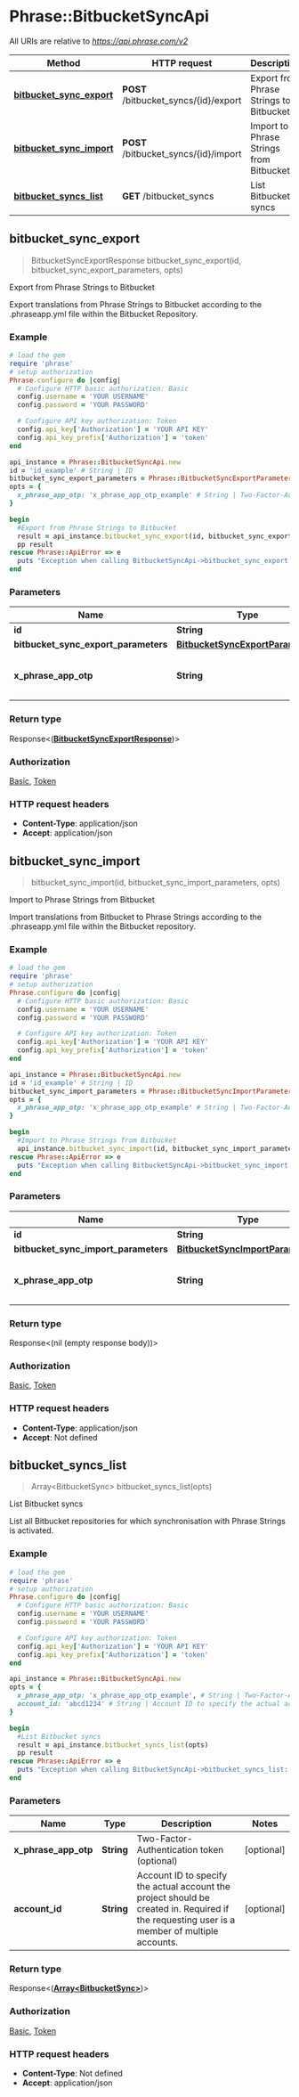 # Phrase::BitbucketSyncApi

All URIs are relative to *https://api.phrase.com/v2*

Method | HTTP request | Description
------------- | ------------- | -------------
[**bitbucket_sync_export**](BitbucketSyncApi.md#bitbucket_sync_export) | **POST** /bitbucket_syncs/{id}/export | Export from Phrase Strings to Bitbucket
[**bitbucket_sync_import**](BitbucketSyncApi.md#bitbucket_sync_import) | **POST** /bitbucket_syncs/{id}/import | Import to Phrase Strings from Bitbucket
[**bitbucket_syncs_list**](BitbucketSyncApi.md#bitbucket_syncs_list) | **GET** /bitbucket_syncs | List Bitbucket syncs



## bitbucket_sync_export

> BitbucketSyncExportResponse bitbucket_sync_export(id, bitbucket_sync_export_parameters, opts)

Export from Phrase Strings to Bitbucket

Export translations from Phrase Strings to Bitbucket according to the .phraseapp.yml file within the Bitbucket Repository.

### Example

```ruby
# load the gem
require 'phrase'
# setup authorization
Phrase.configure do |config|
  # Configure HTTP basic authorization: Basic
  config.username = 'YOUR USERNAME'
  config.password = 'YOUR PASSWORD'

  # Configure API key authorization: Token
  config.api_key['Authorization'] = 'YOUR API KEY'
  config.api_key_prefix['Authorization'] = 'token'
end

api_instance = Phrase::BitbucketSyncApi.new
id = 'id_example' # String | ID
bitbucket_sync_export_parameters = Phrase::BitbucketSyncExportParameters.new # BitbucketSyncExportParameters | 
opts = {
  x_phrase_app_otp: 'x_phrase_app_otp_example' # String | Two-Factor-Authentication token (optional)
}

begin
  #Export from Phrase Strings to Bitbucket
  result = api_instance.bitbucket_sync_export(id, bitbucket_sync_export_parameters, opts)
  pp result
rescue Phrase::ApiError => e
  puts "Exception when calling BitbucketSyncApi->bitbucket_sync_export: #{e}"
end
```

### Parameters


Name | Type | Description  | Notes
------------- | ------------- | ------------- | -------------
 **id** | **String**| ID | 
 **bitbucket_sync_export_parameters** | [**BitbucketSyncExportParameters**](BitbucketSyncExportParameters.md)|  | 
 **x_phrase_app_otp** | **String**| Two-Factor-Authentication token (optional) | [optional] 

### Return type

Response<([**BitbucketSyncExportResponse**](BitbucketSyncExportResponse.md))>

### Authorization

[Basic](../README.md#Basic), [Token](../README.md#Token)

### HTTP request headers

- **Content-Type**: application/json
- **Accept**: application/json


## bitbucket_sync_import

> bitbucket_sync_import(id, bitbucket_sync_import_parameters, opts)

Import to Phrase Strings from Bitbucket

Import translations from Bitbucket to Phrase Strings according to the .phraseapp.yml file within the Bitbucket repository.

### Example

```ruby
# load the gem
require 'phrase'
# setup authorization
Phrase.configure do |config|
  # Configure HTTP basic authorization: Basic
  config.username = 'YOUR USERNAME'
  config.password = 'YOUR PASSWORD'

  # Configure API key authorization: Token
  config.api_key['Authorization'] = 'YOUR API KEY'
  config.api_key_prefix['Authorization'] = 'token'
end

api_instance = Phrase::BitbucketSyncApi.new
id = 'id_example' # String | ID
bitbucket_sync_import_parameters = Phrase::BitbucketSyncImportParameters.new # BitbucketSyncImportParameters | 
opts = {
  x_phrase_app_otp: 'x_phrase_app_otp_example' # String | Two-Factor-Authentication token (optional)
}

begin
  #Import to Phrase Strings from Bitbucket
  api_instance.bitbucket_sync_import(id, bitbucket_sync_import_parameters, opts)
rescue Phrase::ApiError => e
  puts "Exception when calling BitbucketSyncApi->bitbucket_sync_import: #{e}"
end
```

### Parameters


Name | Type | Description  | Notes
------------- | ------------- | ------------- | -------------
 **id** | **String**| ID | 
 **bitbucket_sync_import_parameters** | [**BitbucketSyncImportParameters**](BitbucketSyncImportParameters.md)|  | 
 **x_phrase_app_otp** | **String**| Two-Factor-Authentication token (optional) | [optional] 

### Return type

Response<(nil (empty response body))>

### Authorization

[Basic](../README.md#Basic), [Token](../README.md#Token)

### HTTP request headers

- **Content-Type**: application/json
- **Accept**: Not defined


## bitbucket_syncs_list

> Array&lt;BitbucketSync&gt; bitbucket_syncs_list(opts)

List Bitbucket syncs

List all Bitbucket repositories for which synchronisation with Phrase Strings is activated.

### Example

```ruby
# load the gem
require 'phrase'
# setup authorization
Phrase.configure do |config|
  # Configure HTTP basic authorization: Basic
  config.username = 'YOUR USERNAME'
  config.password = 'YOUR PASSWORD'

  # Configure API key authorization: Token
  config.api_key['Authorization'] = 'YOUR API KEY'
  config.api_key_prefix['Authorization'] = 'token'
end

api_instance = Phrase::BitbucketSyncApi.new
opts = {
  x_phrase_app_otp: 'x_phrase_app_otp_example', # String | Two-Factor-Authentication token (optional)
  account_id: 'abcd1234' # String | Account ID to specify the actual account the project should be created in. Required if the requesting user is a member of multiple accounts.
}

begin
  #List Bitbucket syncs
  result = api_instance.bitbucket_syncs_list(opts)
  pp result
rescue Phrase::ApiError => e
  puts "Exception when calling BitbucketSyncApi->bitbucket_syncs_list: #{e}"
end
```

### Parameters


Name | Type | Description  | Notes
------------- | ------------- | ------------- | -------------
 **x_phrase_app_otp** | **String**| Two-Factor-Authentication token (optional) | [optional] 
 **account_id** | **String**| Account ID to specify the actual account the project should be created in. Required if the requesting user is a member of multiple accounts. | [optional] 

### Return type

Response<([**Array&lt;BitbucketSync&gt;**](BitbucketSync.md))>

### Authorization

[Basic](../README.md#Basic), [Token](../README.md#Token)

### HTTP request headers

- **Content-Type**: Not defined
- **Accept**: application/json

